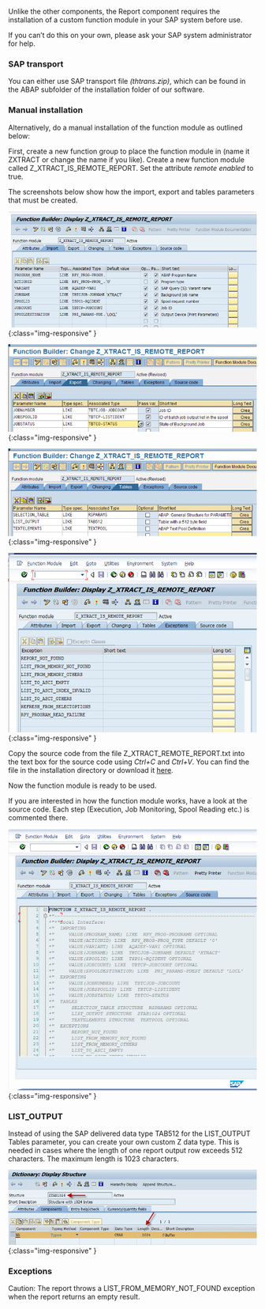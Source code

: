 Unlike the other components, the Report component requires the installation of a custom function module in your SAP system before use.

If you can’t do this on your own, please ask your SAP system administrator for help.

### SAP transport
You can either use SAP transport file *(thtrans.zip)*, which can be found in the ABAP subfolder of the installation folder of our software.


### Manual installation
Alternatively, do a manual installation of the function module as outlined below:

First, create a new function group to place the function module in (name it ZXTRACT or change the name if you like). Create a new function module called Z_XTRACT_IS_REMOTE_REPORT. Set the attribute *remote enabled* to true.

The screenshots below show how the import, export and tables parameters that must be created.

![Report-Custom-Function-01](/img/content/Report-Custom-Function-01.jpg){:class="img-responsive" }

![Report-Custom-Function-02](/img/content/Report-Custom-Function-02.png){:class="img-responsive" }

![Report-Custom-Function-03](/img/content/Report-Custom-Function-03.png){:class="img-responsive" }

![Report-Custom-Function-04](/img/content/Report-Custom-Function-04.jpg){:class="img-responsive" }

Copy the source code from the file Z_XTRACT_REMOTE_REPORT.txt into the text box for the source code using *Ctrl+C* and *Ctrl+V*. You can find the file in the installation directory or download it [here](http://www.theobald-software.com/download/SAP/Z_XTRACT_IS_REMOTE_REPORT.txt). 

Now the function module is ready to be used.

If you are interested in how the function module works, have a look at the source code. Each step (Execution, Job Monitoring, Spool Reading etc.) is commented there.

![Report-Custom-Function-Source-Code](/img/content/Report-Custom-Function-Source-Code.jpg){:class="img-responsive" }

### LIST_OUTPUT

Instead of using the SAP delivered data type TAB512 for the LIST_OUTPUT Tables parameter, you can create your own custom Z data type. This is needed in cases where the length of one report output row exceeds 512 characters. The maximum length is 1023 characters.

![SAPCust-Report-ListOutput](/img/content/SAPCust-Report-ListOutput.jpg){:class="img-responsive" }

### Exceptions

Caution:  The report throws a LIST_FROM_MEMORY_NOT_FOUND exception when the report returns an empty result.
